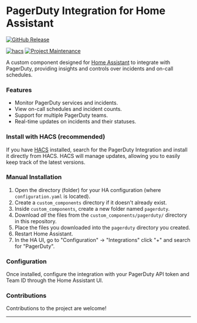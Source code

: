 # PagerDuty Integration for Home Assistant

[![GitHub Release][releases-shield]][releases]

[![hacs][hacsbadge]][hacs]
[![Project Maintenance][maintenance-shield]][user_profile]

A custom component designed for [Home Assistant](https://www.home-assistant.io) to integrate with PagerDuty, providing insights and controls over incidents and on-call schedules.

### Features

- Monitor PagerDuty services and incidents.
- View on-call schedules and incident counts.
- Support for multiple PagerDuty teams.
- Real-time updates on incidents and their statuses.

### Install with HACS (recommended)
If you have [HACS][hacs] installed, search for the PagerDuty Integration and install it directly from HACS. HACS will manage updates, allowing you to easily keep track of the latest versions.

### Manual Installation

1. Open the directory (folder) for your HA configuration (where `configuration.yaml` is located).
2. Create a `custom_components` directory if it doesn't already exist.
3. Inside `custom_components`, create a new folder named `pagerduty`.
4. Download _all_ the files from the `custom_components/pagerduty/` directory in this repository.
5. Place the files you downloaded into the `pagerduty` directory you created.
6. Restart Home Assistant.
7. In the HA UI, go to "Configuration" -> "Integrations" click "+" and search for "PagerDuty".

### Configuration

Once installed, configure the integration with your PagerDuty API token and Team ID through the Home Assistant UI.

### Contributions

Contributions to the project are welcome!

---

[commits-shield]: https://img.shields.io/github/commit-activity/y/jdrozdnovak/ha_pagerduty.svg?style=for-the-badge
[commits]: https://github.com/jdrozdnovak/ha_pagerduty/commits/main
[hacs]: https://hacs.xyz
[hacsbadge]: https://img.shields.io/badge/HACS-Default-orange.svg?style=for-the-badge
[maintenance-shield]: https://img.shields.io/badge/maintainer-%40jdrozdnovak-blue.svg?style=for-the-badge
[releases-shield]: https://img.shields.io/github/release/jdrozdnovak/ha_pagerduty.svg?style=for-the-badge
[releases]: https://github.com/jdrozdnovak/ha_pagerduty/releases
[user_profile]: https://github.com/jdrozdnovak
